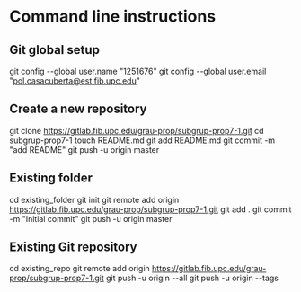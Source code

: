 # Command line instructions


## Git global setup

git config --global user.name "1251676"
git config --global user.email "pol.casacuberta@est.fib.upc.edu"

## Create a new repository

git clone https://gitlab.fib.upc.edu/grau-prop/subgrup-prop7-1.git
cd subgrup-prop7-1
touch README.md
git add README.md
git commit -m "add README"
git push -u origin master

## Existing folder

cd existing_folder
git init
git remote add origin https://gitlab.fib.upc.edu/grau-prop/subgrup-prop7-1.git
git add .
git commit -m "Initial commit"
git push -u origin master

## Existing Git repository

cd existing_repo
git remote add origin https://gitlab.fib.upc.edu/grau-prop/subgrup-prop7-1.git
git push -u origin --all
git push -u origin --tags

